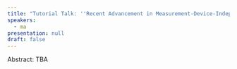 ```yaml
---
title: "Tutorial Talk: ''Recent Advancement in Measurement-Device-Independent Quantum Key Distribution'' "
speakers:
  - ma
presentation: null
draft: false
---
```

Abstract: TBA

<!-- fields to use above: -->
<!-- videoId: "Vfl9pPh6ipI" -->
<!-- presentation: "/slides/invited-MargaridaPereira.pdf" -->

